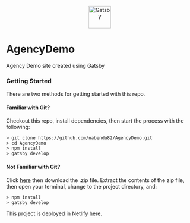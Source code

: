 
<p align="center">
  <a href="https://www.gatsbyjs.org">
    <img alt="Gatsby" src="https://www.gatsbyjs.org/monogram.svg" width="60" />
  </a>
</p>

# AgencyDemo
Agency Demo site created using Gatsby

### Getting Started

There are two methods for getting started with this repo.

#### Familiar with Git?
Checkout this repo, install dependencies, then start the process with the following:

```
> git clone https://github.com/nabendu82/AgencyDemo.git
> cd AgencyDemo
> npm install
> gatsby develop
```

#### Not Familiar with Git?
Click [here](https://github.com/nabendu82/AgencyDemo/archive/master.zip) then download the .zip file.  Extract the contents of the zip file, then open your terminal, change to the project directory, and:

```
> npm install
> gatsby develop
```

This project is deployed in Netlify [here](https://priceless-panini-95d866.netlify.com/).


